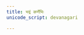 ```yaml
---
title: भद्रं कर्णेभिः
unicode_script: devanagari

---
```


<div class="js_include" url="/vedAH/Rk/shAkalam/saMhitA/01/prAchInA_prastutiH/aMshAH/bhadraM_karNebhiH.md"  newLevelForH1="2" includeTitle="true"> </div>  

<div class="js_include" url="/vedAH/Rk/shAkalam/saMhitA/01/prAchInA_prastutiH/aMshAH/svasti_na_indro.md"  newLevelForH1="2" includeTitle="true"> </div>  
